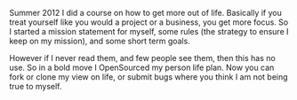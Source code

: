 Summer 2012 I did a course on how to get more out of life. Basically if you treat yourself like you would a project or a business, you get more focus. So I started a mission statement for myself, some rules (the strategy to ensure I keep on my mission), and some short term goals.

However if I never read them, and few people see them, then this has no use. So in a bold move I OpenSourced my person life plan. Now you can fork or clone my view on life, or submit bugs where you think I am not being true to myself.
